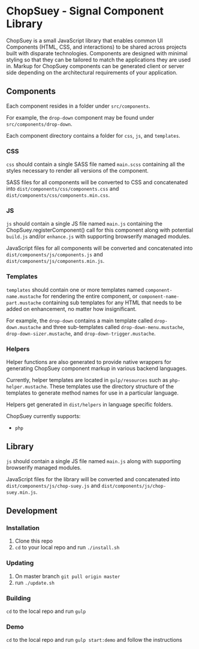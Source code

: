 # ChopSuey - Signal Component Library

ChopSuey is a small JavaScript library that enables common UI Components (HTML, CSS, and interactions) to be shared across projects built with disparate technologies. Components are designed with minimal styling so that they can be tailored to match the applications they are used in. Markup for ChopSuey components can be generated client or server side depending on the architectural requirements of your application.

## Components

Each component resides in a folder under `src/components`.

For example, the `drop-down` component may be found under `src/components/drop-down`.

Each component directory contains a folder for `css`, `js`, and `templates`.

### CSS

`css` should contain a single SASS file named `main.scss` containing all the styles necessary to render all versions of the component.

SASS files for all components will be converted to CSS and concatenated into `dist/components/css/components.css` and `dist/components/css/components.min.css`.

### JS

`js` should contain a single JS file named `main.js` containing the ChopSuey.registerComponent() call for this component along with potential `build.js` and/or `enhance.js` with supporting browserify managed modules. 

JavaScript files for all components will be converted and concatenated into `dist/components/js/components.js` and `dist/components/js/components.min.js`.

### Templates

`templates` should contain one or more templates  named `component-name.mustache` for rendering the entire component, or `component-name-part.mustache` containing sub templates for any HTML that needs to be added on enhancement, no matter how insignificant.

For example, the `drop-down` contains a main template called `drop-down.mustache` and three sub-templates called `drop-down-menu.mustache`, `drop-down-sizer.mustache`, and `drop-down-trigger.mustache`.

### Helpers

Helper functions are also generated to provide native wrappers for generating ChopSuey component markup in various backend languages.

Currently, helper templates are located in `gulp/resources` such as `php-helper.mustache`. These templates use the directory structure of the templates to generate method names for use in a particular language.

Helpers get generated in `dist/helpers` in language specific folders.

ChopSuey currently supports:
* `php`

## Library

`js` should contain a single JS file named `main.js` along with supporting browserify managed modules. 

JavaScript files for the library will be converted and concatenated into `dist/components/js/chop-suey.js` and `dist/components/js/chop-suey.min.js`.

## Development

### Installation

1. Clone this repo
2. `cd` to your local repo and run `./install.sh`

### Updating

1. On master branch `git pull origin master`
2. run `./update.sh`

### Building

`cd` to the local repo and run `gulp`

### Demo

`cd` to the local repo and run `gulp start:demo` and follow the instructions
